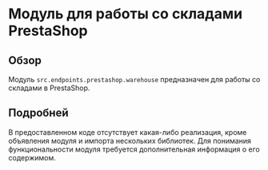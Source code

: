 # Модуль для работы со складами PrestaShop

## Обзор

Модуль `src.endpoints.prestashop.warehouse` предназначен для работы со складами в PrestaShop.

## Подробней

В предоставленном коде отсутствует какая-либо реализация, кроме объявления модуля и импорта нескольких библиотек. Для понимания функциональности модуля требуется дополнительная информация о его содержимом.